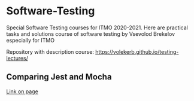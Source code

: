 # Software-Testing
Special Software Testing courses for ITMO 2020-2021. Here are practical tasks and solutions course of software testing by Vsevolod Brekelov especially for ITMO

Repository with description course: https://volekerb.github.io/testing-lectures/

## Comparing Jest and Mocha
[Link on page](https://niki999922.github.io/index.html)